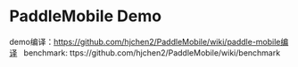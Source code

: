 # PaddleMobile Demo
demo编译：https://github.com/hjchen2/PaddleMobile/wiki/paddle-mobile编译   
benchmark: ttps://github.com/hjchen2/PaddleMobile/wiki/benchmark
